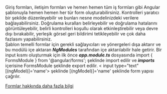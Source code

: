 Giriş formları, iletişim formları ve hemen hemen tüm iş formları gibi Angular şablonuyla hemen hemen her tür form oluşturabilirsiniz. Kontrolleri yaratıcı bir şekilde düzenleyebilir ve bunları nesne modelinizdeki verilere bağlayabilirsiniz. Doğrulama kuralları belirleyebilir ve doğrulama hatalarını görüntüleyebilir, belirli kontrolleri koşullu olarak etkinleştirebilir veya devre dışı bırakabilir, yerleşik görsel geri bildirimi tetikleyebilir ve çok daha fazlasını yapabilirsiniz.<br>
Şablon temelli formlar için gerekli sağlayıcıları ve yönergeleri dışa aktarır ve bu modülü içe aktaran <b><i>NgModules</i></b> tarafından içe aktarılabilir hale getirir.
Bir input kısmı oluşturmak için ilk önce <b><i>app.module.ts </i></b> dosyasında import { FormsModule } from '@angular/forms'; şeklinde import edilir ve <b><i>imports</i></b> içerisine FormsModule şeklinde export edilir.  < input type="text" [(ngModel)]='name'> şeklinde [(ngModel)]='name' şeklinde form yapısı çağrılır. 


<a href="https://angular.io/guide/forms">Formlar hakkında daha fazla bilgi</a>